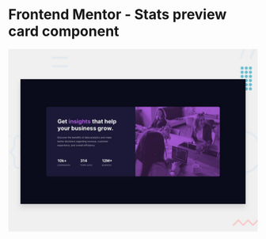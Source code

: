# Frontend Mentor - Stats preview card component

![Design preview for the Stats preview card component coding challenge](./public/desktop-preview.jpg)